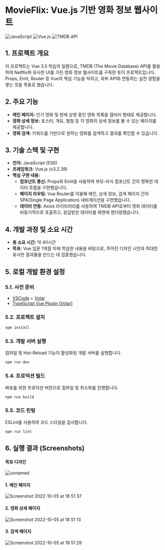 # MovieFlix: Vue.js 기반 영화 정보 웹사이트

![JavaScript](https://img.shields.io/badge/JavaScript-ES6-yellow?logo=javascript&logoColor=white) ![Vue.js](https://img.shields.io/badge/Vue.js-3.2-green?logo=vue.js) ![TMDB API](https://img.shields.io/badge/TMDB%20API-01B4E4?logo=themoviedatabase&logoColor=white)

## 1. 프로젝트 개요

이 프로젝트는 Vue 3.0 학습의 일환으로, TMDB (The Movie Database) API를 활용하여 Netflix와 유사한 UI를 가진 영화 정보 웹사이트를 구축한 토이 프로젝트입니다. Props, Emit, Router 등 Vue의 핵심 기능을 익히고, 외부 API와 연동하는 실전 경험을 쌓는 것을 목표로 했습니다.

## 2. 주요 기능

- **메인 페이지:** 인기 영화 및 현재 상영 중인 영화 목록을 갤러리 형태로 제공합니다.
- **영화 상세 정보:** 포스터, 개요, 평점 등 각 영화의 상세 정보를 볼 수 있는 페이지를 제공합니다.
- **영화 검색:** 키워드를 기반으로 원하는 영화를 검색하고 결과를 확인할 수 있습니다.

## 3. 기술 스택 및 구현

- **언어:** JavaScript (ES6)
- **프레임워크:** Vue.js (v3.2.39)
- **핵심 구현 내용:**
  - **컴포넌트 통신:** Props와 Emit을 사용하여 부모-자식 컴포넌트 간의 명확한 데이터 흐름을 구현했습니다.
  - **페이지 라우팅:** Vue Router를 이용해 메인, 상세 정보, 검색 페이지 간의 SPA(Single Page Application) 네비게이션을 구현했습니다.
  - **데이터 연동:** Axios 라이브러리를 사용하여 TMDB API로부터 영화 데이터를 비동기적으로 호출하고, 응답받은 데이터를 화면에 렌더링했습니다.

## 4. 개발 과정 및 소요 시간

- **총 소요 시간:** 약 40시간
- **목표:** Vue 입문 1개월 차에 학습한 내용을 바탕으로, 주어진 디자인 시안과 최대한 유사한 결과물을 만드는 데 집중했습니다.

## 5. 로컬 개발 환경 설정

### 5.1. 사전 준비

- [VSCode](https://code.visualstudio.com/) + [Volar](https://marketplace.visualstudio.com/items?itemName=Vue.volar)
- [TypeScript Vue Plugin (Volar)](https://marketplace.visualstudio.com/items?itemName=Vue.vscode-typescript-vue-plugin)

### 5.2. 프로젝트 설치

```sh
npm install
```

### 5.3. 개발 서버 실행

컴파일 및 Hot-Reload 기능이 활성화된 개발 서버를 실행합니다.

```sh
npm run dev
```

### 5.4. 프로덕션 빌드

배포를 위한 프로덕션 버전으로 컴파일 및 최소화를 진행합니다.

```sh
npm run build
```

### 5.5. 코드 린팅

ESLint를 사용하여 코드 스타일을 검사합니다.

```sh
npm run lint
```

## 6. 실행 결과 (Screenshots)

#### 목표 디자인
![unnamed](https://user-images.githubusercontent.com/102448185/194033961-e6c65200-a739-4097-b5a2-389ae33ac3b8.jpg)

#### 1. 메인 페이지
![Screenshot 2022-10-05 at 18 51 37](https://user-images.githubusercontent.com/102448185/194033750-21766c9a-a341-4ffa-84ef-e40d103565e8.jpg)

#### 2. 영화 상세 페이지
![Screenshot 2022-10-05 at 18 51 13](https://user-images.githubusercontent.com/102448185/194033835-20a320dc-f6c0-435b-9815-94e9aed46cd5.jpg)

#### 3. 검색 페이지
![Screenshot 2022-10-05 at 18 51 29](https://user-images.githubusercontent.com/102448185/194033874-bf389ba4-29e4-4ac2-9655-d68d69b4b42b.jpg)